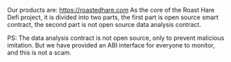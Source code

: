Our products are: https://roastedhare.com
As the core of the Roast Hare Defi project, it is divided into two parts, the first part is open source smart contract, the second part is not open source data analysis contract.

PS: The data analysis contract is not open source, only to prevent malicious imitation. But we have provided an ABI interface for everyone to monitor, and this is not a scam.
